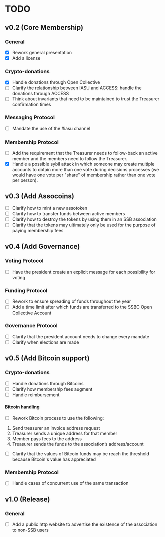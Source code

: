 # TODO

## v0.2 (Core Membership)
### General
- [x] Rework general presentation
- [x] Add a license

### Crypto-donations
- [x] Handle donations through Open Collective
- [ ] Clarify the relationship between IASU and ACCESS: handle the donations through ACCESS
- [ ] Think about invariants that need to be maintained to trust the Treasurer confirmation times

### Messaging Protocol
- [ ] Mandate the use of the #iasu channel

### Membership Protocol
- [ ] Add the requirement that the Treasurer needs to follow-back an active member and the members need to follow the Treasurer.
- [x] Handle a possible sybil attack in which someone may create multiple accounts to obtain more than one vote during decisions processes (we would have one vote per "share" of membership rather than one vote per person).

## v0.3 (Add Assocoins)
- [ ] Clarify how to mint a new assotoken
- [ ] Clarify how to transfer funds between active members
- [ ] Clarify how to destroy the tokens by using them in an SSB association
- [ ] Clarify that the tokens may ultimately only be used for the purpose of paying membership fees 

## v0.4 (Add Governance)
### Voting Protocol
- [ ] Have the president create an explicit message for each possibility for voting

### Funding Protocol
- [ ] Rework to ensure spreading of funds throughout the year
- [ ] Add a time limit after which funds are transferred to the SSBC Open Collective Account

### Governance Protocol
- [ ] Clarify that the president account needs to change every mandate
- [ ] Clarify when elections are made

## v0.5 (Add Bitcoin support)
### Crypto-donations
- [ ] Handle donations through Bitcoins
- [ ] Clarify how membership fees augment
- [ ] Handle reimbursement

#### Bitcoin handling
- [ ] Rework Bitcoin process to use the following:

1. Send treasurer an invoice address request
2. Treasurer sends a unique address for that member
3. Member pays fees to the address
4. Treasurer sends the funds to the association’s address/account
      
- [ ] Clarify that the values of Bitcoin funds may be reach the threshold because Bitcoin's value has appreciated

### Membership Protocol
- [ ] Handle cases of concurrent use of the same transaction


## v1.0 (Release)

### General
- [ ] Add a public http website to advertise the existence of the association to non-SSB users
